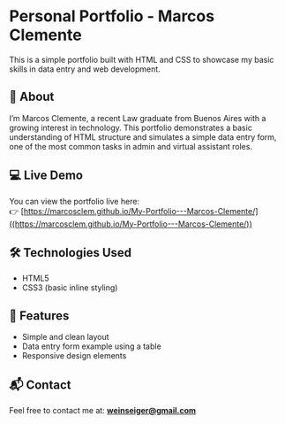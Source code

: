 # Personal Portfolio - Marcos Clemente

This is a simple portfolio built with HTML and CSS to showcase my basic skills in data entry and web development.

## 📄 About

I’m Marcos Clemente, a recent Law graduate from Buenos Aires with a growing interest in technology. This portfolio demonstrates a basic understanding of HTML structure and simulates a simple data entry form, one of the most common tasks in admin and virtual assistant roles.

## 💻 Live Demo

You can view the portfolio live here:  
👉 [https://marcosclem.github.io/My-Portfolio---Marcos-Clemente/]((https://marcosclem.github.io/My-Portfolio---Marcos-Clemente/))

## 🛠️ Technologies Used

- HTML5  
- CSS3 (basic inline styling)

## 🚀 Features

- Simple and clean layout  
- Data entry form example using a table  
- Responsive design elements

## 📬 Contact

Feel free to contact me at: **weinseiger@gmail.com**
